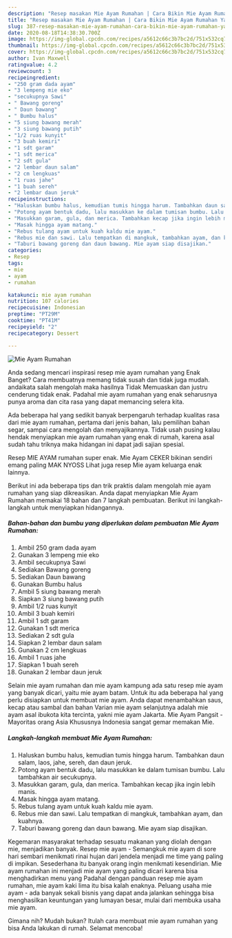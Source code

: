 ```yaml
---
description: "Resep masakan Mie Ayam Rumahan | Cara Bikin Mie Ayam Rumahan Yang Lezat"
title: "Resep masakan Mie Ayam Rumahan | Cara Bikin Mie Ayam Rumahan Yang Lezat"
slug: 387-resep-masakan-mie-ayam-rumahan-cara-bikin-mie-ayam-rumahan-yang-lezat
date: 2020-08-18T14:38:30.700Z
image: https://img-global.cpcdn.com/recipes/a5612c66c3b7bc2d/751x532cq70/mie-ayam-rumahan-foto-resep-utama.jpg
thumbnail: https://img-global.cpcdn.com/recipes/a5612c66c3b7bc2d/751x532cq70/mie-ayam-rumahan-foto-resep-utama.jpg
cover: https://img-global.cpcdn.com/recipes/a5612c66c3b7bc2d/751x532cq70/mie-ayam-rumahan-foto-resep-utama.jpg
author: Ivan Maxwell
ratingvalue: 4.2
reviewcount: 3
recipeingredient:
- "250 gram dada ayam"
- "3 lempeng mie eko"
- "secukupnya Sawi"
- " Bawang goreng"
- " Daun bawang"
- " Bumbu halus"
- "5 siung bawang merah"
- "3 siung bawang putih"
- "1/2 ruas kunyit"
- "3 buah kemiri"
- "1 sdt garam"
- "1 sdt merica"
- "2 sdt gula"
- "2 lembar daun salam"
- "2 cm lengkuas"
- "1 ruas jahe"
- "1 buah sereh"
- "2 lembar daun jeruk"
recipeinstructions:
- "Haluskan bumbu halus, kemudian tumis hingga harum. Tambahkan daun salam, laos, jahe, sereh, dan daun jeruk."
- "Potong ayam bentuk dadu, lalu masukkan ke dalam tumisan bumbu. Lalu tambahkan air secukupnya."
- "Masukkan garam, gula, dan merica. Tambahkan kecap jika ingin lebih manis."
- "Masak hingga ayam matang."
- "Rebus tulang ayam untuk kuah kaldu mie ayam."
- "Rebus mie dan sawi. Lalu tempatkan di mangkuk, tambahkan ayam, dan kuahnya."
- "Taburi bawang goreng dan daun bawang. Mie ayam siap disajikan."
categories:
- Resep
tags:
- mie
- ayam
- rumahan

katakunci: mie ayam rumahan 
nutrition: 107 calories
recipecuisine: Indonesian
preptime: "PT29M"
cooktime: "PT41M"
recipeyield: "2"
recipecategory: Dessert

---
```



![Mie Ayam Rumahan](https://img-global.cpcdn.com/recipes/a5612c66c3b7bc2d/751x532cq70/mie-ayam-rumahan-foto-resep-utama.jpg)

Anda sedang mencari inspirasi resep mie ayam rumahan yang Enak Banget? Cara membuatnya memang tidak susah dan tidak juga mudah. andaikata salah mengolah maka hasilnya Tidak Memuaskan dan justru cenderung tidak enak. Padahal mie ayam rumahan yang enak seharusnya punya aroma dan cita rasa yang dapat memancing selera kita.

Ada beberapa hal yang sedikit banyak berpengaruh terhadap kualitas rasa dari mie ayam rumahan, pertama dari jenis bahan, lalu pemilihan bahan segar, sampai cara mengolah dan menyajikannya. Tidak usah pusing kalau hendak menyiapkan mie ayam rumahan yang enak di rumah, karena asal sudah tahu triknya maka hidangan ini dapat jadi sajian spesial.

Resep MIE AYAM rumahan super enak. Mie Ayam CEKER bikinan sendiri emang paling MAK NYOSS Lihat juga resep Mie ayam keluarga enak lainnya.


Berikut ini ada beberapa tips dan trik praktis dalam mengolah mie ayam rumahan yang siap dikreasikan. Anda dapat menyiapkan Mie Ayam Rumahan memakai 18 bahan dan 7 langkah pembuatan. Berikut ini langkah-langkah untuk menyiapkan hidangannya.

<!--inarticleads1-->

##### Bahan-bahan dan bumbu yang diperlukan dalam pembuatan Mie Ayam Rumahan:

1. Ambil 250 gram dada ayam
1. Gunakan 3 lempeng mie eko
1. Ambil secukupnya Sawi
1. Sediakan  Bawang goreng
1. Sediakan  Daun bawang
1. Gunakan  Bumbu halus
1. Ambil 5 siung bawang merah
1. Siapkan 3 siung bawang putih
1. Ambil 1/2 ruas kunyit
1. Ambil 3 buah kemiri
1. Ambil 1 sdt garam
1. Gunakan 1 sdt merica
1. Sediakan 2 sdt gula
1. Siapkan 2 lembar daun salam
1. Gunakan 2 cm lengkuas
1. Ambil 1 ruas jahe
1. Siapkan 1 buah sereh
1. Gunakan 2 lembar daun jeruk


Selain mie ayam rumahan dan mie ayam kampung ada satu resep mie ayam yang banyak dicari, yaitu mie ayam batam. Untuk itu ada beberapa hal yang perlu disiapkan untuk membuat mie ayam. Anda dapat menambahkan saus, kecap atau sambal dan bahan Varian mie ayam selanjutnya adalah mie ayam asal ibukota kita tercinta, yakni mie ayam Jakarta. Mie Ayam Pangsit - Mayoritas orang Asia Khususnya Indonesia sangat gemar memakan Mie. 

<!--inarticleads2-->

##### Langkah-langkah membuat Mie Ayam Rumahan:

1. Haluskan bumbu halus, kemudian tumis hingga harum. Tambahkan daun salam, laos, jahe, sereh, dan daun jeruk.
1. Potong ayam bentuk dadu, lalu masukkan ke dalam tumisan bumbu. Lalu tambahkan air secukupnya.
1. Masukkan garam, gula, dan merica. Tambahkan kecap jika ingin lebih manis.
1. Masak hingga ayam matang.
1. Rebus tulang ayam untuk kuah kaldu mie ayam.
1. Rebus mie dan sawi. Lalu tempatkan di mangkuk, tambahkan ayam, dan kuahnya.
1. Taburi bawang goreng dan daun bawang. Mie ayam siap disajikan.


Kegemaran masyarakat terhadap sesuatu makanan yang diolah dengan mie, menjadikan banyak. Resep mie ayam - Semangkuk mie ayam di sore hari sembari menikmati rinai hujan dari jendela menjadi me time yang paling di impikan. Sesederhana itu banyak orang ingin menikmati kesendirian. Mie ayam rumahan ini menjadi mie ayam yang paling dicari karena bisa menghadirkan menu yang Padahal dengan panduan resep mie ayam rumahan, mie ayam kaki lima itu bisa kalah enaknya. Peluang usaha mie ayam - ada banyak sekali bisnis yang dapat anda jalankan sehingga bisa menghasilkan keuntungan yang lumayan besar, mulai dari membuka usaha mie ayam. 

Gimana nih? Mudah bukan? Itulah cara membuat mie ayam rumahan yang bisa Anda lakukan di rumah. Selamat mencoba!
